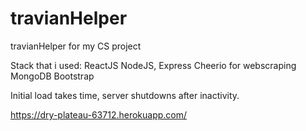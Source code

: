 # travianHelper
travianHelper for my CS project

Stack that i used:
ReactJS
NodeJS, Express
Cheerio for webscraping
MongoDB
Bootstrap

Initial load takes time, server shutdowns after inactivity.

https://dry-plateau-63712.herokuapp.com/
